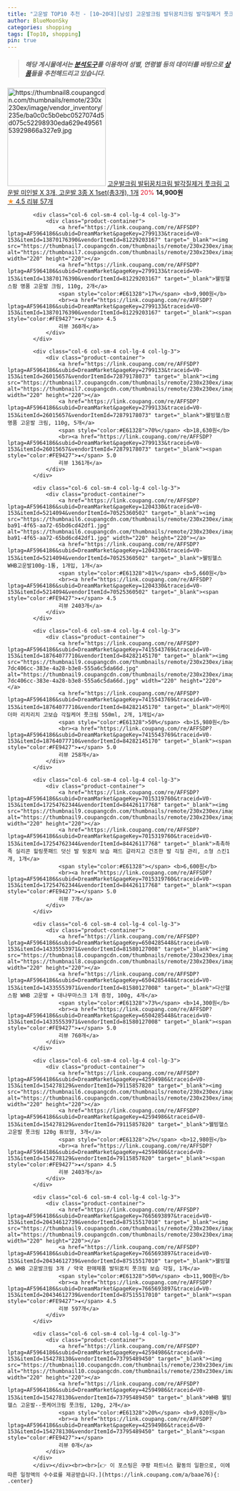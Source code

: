 ```yaml
---
title: "고운발 TOP10 추천 - [10~20대][남성] 고운발크림 발뒤꿈치크림 발각질제거 풋크림 고운발 미인발 X 3개, 고운발 3종 X 1set(총3개), 1개"
author: BlueMoonSky
categories: shopping
tags: [Top10, shopping]
pin: true
---
```


> ##### 해당 게시물에서는 [**분석도구**](https://itemscout.io/)를 이용하여 **성별**, **연령별** 등의 데이터를 바탕으로 [**상품**](https://link.coupang.com/a/baae76)들을 추천해드리고 있습니다.
<div class="container"><div class="row">
            <div class="col-6 col-sm-4 col-lg-4 col-lg-3">
                <div class="product-container">
                    <a href="https://link.coupang.com/re/AFFSDP?lptag=AF5964186&subid=DreamMarket&pageKey=6172943844&traceid=V0-153&itemId=12062071833&vendorItemId=79334179135" target="_blank"><img src="https://thumbnail8.coupangcdn.com/thumbnails/remote/230x230ex/image/vendor_inventory/235e/ba0c0c5b0ebc0527074d5d075c52298930eda629e4956153929866a327e9.jpg" alt="https://thumbnail8.coupangcdn.com/thumbnails/remote/230x230ex/image/vendor_inventory/235e/ba0c0c5b0ebc0527074d5d075c52298930eda629e4956153929866a327e9.jpg" width="220" height="220"></a>
                    <a href="https://link.coupang.com/re/AFFSDP?lptag=AF5964186&subid=DreamMarket&pageKey=6172943844&traceid=V0-153&itemId=12062071833&vendorItemId=79334179135" target="_blank">고운발크림 발뒤꿈치크림 발각질제거 풋크림 고운발 미인발 X 3개, 고운발 3종 X 1set(총3개), 1개</a>
                    <span style="color:#E61328">20%</span> <b>14,900원</b>
                    <br><a href="https://link.coupang.com/re/AFFSDP?lptag=AF5964186&subid=DreamMarket&pageKey=6172943844&traceid=V0-153&itemId=12062071833&vendorItemId=79334179135" target="_blank"><span style="color:#FE9427">★</span> 4.5
                    리뷰 57개</a>
                </div>
            </div>
            
            <div class="col-6 col-sm-4 col-lg-4 col-lg-3">
                <div class="product-container">
                    <a href="https://link.coupang.com/re/AFFSDP?lptag=AF5964186&subid=DreamMarket&pageKey=2799133&traceid=V0-153&itemId=13870176390&vendorItemId=81229203167" target="_blank"><img src="https://thumbnail7.coupangcdn.com/thumbnails/remote/230x230ex/image/vendor_inventory/8c1b/3dc19d812730b447de81d8f82a7cc949db16e6042f661ec569d54900c314.jpg" alt="https://thumbnail7.coupangcdn.com/thumbnails/remote/230x230ex/image/vendor_inventory/8c1b/3dc19d812730b447de81d8f82a7cc949db16e6042f661ec569d54900c314.jpg" width="220" height="220"></a>
                    <a href="https://link.coupang.com/re/AFFSDP?lptag=AF5964186&subid=DreamMarket&pageKey=2799133&traceid=V0-153&itemId=13870176390&vendorItemId=81229203167" target="_blank">웰빙헬스팜 명품 고운발 크림, 110g, 2개</a>
                    <span style="color:#E61328">17%</span> <b>9,900원</b>
                    <br><a href="https://link.coupang.com/re/AFFSDP?lptag=AF5964186&subid=DreamMarket&pageKey=2799133&traceid=V0-153&itemId=13870176390&vendorItemId=81229203167" target="_blank"><span style="color:#FE9427">★</span> 4.5
                    리뷰 360개</a>
                </div>
            </div>
            
            <div class="col-6 col-sm-4 col-lg-4 col-lg-3">
                <div class="product-container">
                    <a href="https://link.coupang.com/re/AFFSDP?lptag=AF5964186&subid=DreamMarket&pageKey=2799133&traceid=V0-153&itemId=26015657&vendorItemId=72879178073" target="_blank"><img src="https://thumbnail7.coupangcdn.com/thumbnails/remote/230x230ex/image/vendor_inventory/66e1/a464aa92e06004135709a18404a3ade91d52342b5336442a29ab9aabc557.jpg" alt="https://thumbnail7.coupangcdn.com/thumbnails/remote/230x230ex/image/vendor_inventory/66e1/a464aa92e06004135709a18404a3ade91d52342b5336442a29ab9aabc557.jpg" width="220" height="220"></a>
                    <a href="https://link.coupang.com/re/AFFSDP?lptag=AF5964186&subid=DreamMarket&pageKey=2799133&traceid=V0-153&itemId=26015657&vendorItemId=72879178073" target="_blank">웰빙헬스팜 명품 고운발 크림, 110g, 5개</a>
                    <span style="color:#E61328">70%</span> <b>18,630원</b>
                    <br><a href="https://link.coupang.com/re/AFFSDP?lptag=AF5964186&subid=DreamMarket&pageKey=2799133&traceid=V0-153&itemId=26015657&vendorItemId=72879178073" target="_blank"><span style="color:#FE9427">★</span> 5.0
                    리뷰 1361개</a>
                </div>
            </div>
            
            <div class="col-6 col-sm-4 col-lg-4 col-lg-3">
                <div class="product-container">
                    <a href="https://link.coupang.com/re/AFFSDP?lptag=AF5964186&subid=DreamMarket&pageKey=1204330&traceid=V0-153&itemId=5214094&vendorItemId=70525360502" target="_blank"><img src="https://thumbnail6.coupangcdn.com/thumbnails/remote/230x230ex/image/product/image/vendoritem/2019/01/30/3006506187/c5761764-ba91-4f65-aa72-65bd6cd42df1.jpg" alt="https://thumbnail6.coupangcdn.com/thumbnails/remote/230x230ex/image/product/image/vendoritem/2019/01/30/3006506187/c5761764-ba91-4f65-aa72-65bd6cd42df1.jpg" width="220" height="220"></a>
                    <a href="https://link.coupang.com/re/AFFSDP?lptag=AF5964186&subid=DreamMarket&pageKey=1204330&traceid=V0-153&itemId=5214094&vendorItemId=70525360502" target="_blank">웰빙헬스 WHB고운발100g-1통, 1개입, 1개</a>
                    <span style="color:#E61328">81%</span> <b>5,660원</b>
                    <br><a href="https://link.coupang.com/re/AFFSDP?lptag=AF5964186&subid=DreamMarket&pageKey=1204330&traceid=V0-153&itemId=5214094&vendorItemId=70525360502" target="_blank"><span style="color:#FE9427">★</span> 4.5
                    리뷰 2403개</a>
                </div>
            </div>
            
            <div class="col-6 col-sm-4 col-lg-4 col-lg-3">
                <div class="product-container">
                    <a href="https://link.coupang.com/re/AFFSDP?lptag=AF5964186&subid=DreamMarket&pageKey=7415543769&traceid=V0-153&itemId=18764077710&vendorItemId=84282145170" target="_blank"><img src="https://thumbnail9.coupangcdn.com/thumbnails/remote/230x230ex/image/retail/images/1413503289792105-7dc406cc-383e-4a28-b3e8-555a6c5da66d.jpg" alt="https://thumbnail9.coupangcdn.com/thumbnails/remote/230x230ex/image/retail/images/1413503289792105-7dc406cc-383e-4a28-b3e8-555a6c5da66d.jpg" width="220" height="220"></a>
                    <a href="https://link.coupang.com/re/AFFSDP?lptag=AF5964186&subid=DreamMarket&pageKey=7415543769&traceid=V0-153&itemId=18764077710&vendorItemId=84282145170" target="_blank">아케이 더마 리치리치 고보습 각질케어 풋크림 550ml, 2개, 1개입</a>
                    <span style="color:#E61328">50%</span> <b>15,980원</b>
                    <br><a href="https://link.coupang.com/re/AFFSDP?lptag=AF5964186&subid=DreamMarket&pageKey=7415543769&traceid=V0-153&itemId=18764077710&vendorItemId=84282145170" target="_blank"><span style="color:#FE9427">★</span> 5.0
                    리뷰 258개</a>
                </div>
            </div>
            
            <div class="col-6 col-sm-4 col-lg-4 col-lg-3">
                <div class="product-container">
                    <a href="https://link.coupang.com/re/AFFSDP?lptag=AF5964186&subid=DreamMarket&pageKey=7015319760&traceid=V0-153&itemId=17254762344&vendorItemId=84426117768" target="_blank"><img src="https://thumbnail9.coupangcdn.com/thumbnails/remote/230x230ex/image/vendor_inventory/edc6/c3e9854f42f88ec0fb9b9775b0c0a406a847e957836271abfb679ff1675f.png" alt="https://thumbnail9.coupangcdn.com/thumbnails/remote/230x230ex/image/vendor_inventory/edc6/c3e9854f42f88ec0fb9b9775b0c0a406a847e957836271abfb679ff1675f.png" width="220" height="220"></a>
                    <a href="https://link.coupang.com/re/AFFSDP?lptag=AF5964186&subid=DreamMarket&pageKey=7015319760&traceid=V0-153&itemId=17254762344&vendorItemId=84426117768" target="_blank">촉촉하족 실리콘 힐링풋패드 덧신 발 뒷꿈치 보습 패드 갈라지고 건조한 발 긱질 관리, 소형 스킨1개, 1개</a>
                    <span style="color:#E61328"></span> <b>6,600원</b>
                    <br><a href="https://link.coupang.com/re/AFFSDP?lptag=AF5964186&subid=DreamMarket&pageKey=7015319760&traceid=V0-153&itemId=17254762344&vendorItemId=84426117768" target="_blank"><span style="color:#FE9427">★</span> 5.0
                    리뷰 7개</a>
                </div>
            </div>
            
            <div class="col-6 col-sm-4 col-lg-4 col-lg-3">
                <div class="product-container">
                    <a href="https://link.coupang.com/re/AFFSDP?lptag=AF5964186&subid=DreamMarket&pageKey=6504285448&traceid=V0-153&itemId=14335553971&vendorItemId=81580127008" target="_blank"><img src="https://thumbnail8.coupangcdn.com/thumbnails/remote/230x230ex/image/vendor_inventory/c9e6/538cde1e4beca87f2f3ddc317e404824fd56a89e1ab8689c321030dcb5cc.jpg" alt="https://thumbnail8.coupangcdn.com/thumbnails/remote/230x230ex/image/vendor_inventory/c9e6/538cde1e4beca87f2f3ddc317e404824fd56a89e1ab8689c321030dcb5cc.jpg" width="220" height="220"></a>
                    <a href="https://link.coupang.com/re/AFFSDP?lptag=AF5964186&subid=DreamMarket&pageKey=6504285448&traceid=V0-153&itemId=14335553971&vendorItemId=81580127008" target="_blank">다산헬스팜 WHB 고운발 + 대나무마스크 1개 증정, 100g, 4개</a>
                    <span style="color:#E61328">73%</span> <b>14,300원</b>
                    <br><a href="https://link.coupang.com/re/AFFSDP?lptag=AF5964186&subid=DreamMarket&pageKey=6504285448&traceid=V0-153&itemId=14335553971&vendorItemId=81580127008" target="_blank"><span style="color:#FE9427">★</span> 5.0
                    리뷰 760개</a>
                </div>
            </div>
            
            <div class="col-6 col-sm-4 col-lg-4 col-lg-3">
                <div class="product-container">
                    <a href="https://link.coupang.com/re/AFFSDP?lptag=AF5964186&subid=DreamMarket&pageKey=42594986&traceid=V0-153&itemId=154278129&vendorItemId=79115857820" target="_blank"><img src="https://thumbnail6.coupangcdn.com/thumbnails/remote/230x230ex/image/vendor_inventory/9cf8/46ad291d59300beae10b3fe602afb05f0abe31d4ed0683d00df3ac099599.png" alt="https://thumbnail6.coupangcdn.com/thumbnails/remote/230x230ex/image/vendor_inventory/9cf8/46ad291d59300beae10b3fe602afb05f0abe31d4ed0683d00df3ac099599.png" width="220" height="220"></a>
                    <a href="https://link.coupang.com/re/AFFSDP?lptag=AF5964186&subid=DreamMarket&pageKey=42594986&traceid=V0-153&itemId=154278129&vendorItemId=79115857820" target="_blank">웰빙헬스 고운발 풋크림 120g 튜브형, 3개</a>
                    <span style="color:#E61328">2%</span> <b>12,980원</b>
                    <br><a href="https://link.coupang.com/re/AFFSDP?lptag=AF5964186&subid=DreamMarket&pageKey=42594986&traceid=V0-153&itemId=154278129&vendorItemId=79115857820" target="_blank"><span style="color:#FE9427">★</span> 4.5
                    리뷰 2403개</a>
                </div>
            </div>
            
            <div class="col-6 col-sm-4 col-lg-4 col-lg-3">
                <div class="product-container">
                    <a href="https://link.coupang.com/re/AFFSDP?lptag=AF5964186&subid=DreamMarket&pageKey=7665693897&traceid=V0-153&itemId=20434612739&vendorItemId=87515517010" target="_blank"><img src="https://thumbnail9.coupangcdn.com/thumbnails/remote/230x230ex/image/vendor_inventory/6936/89248787d477617cbd138a31d22aabdecd943fd31e6f73eba7e3b0f4f382.jpg" alt="https://thumbnail9.coupangcdn.com/thumbnails/remote/230x230ex/image/vendor_inventory/6936/89248787d477617cbd138a31d22aabdecd943fd31e6f73eba7e3b0f4f382.jpg" width="220" height="220"></a>
                    <a href="https://link.coupang.com/re/AFFSDP?lptag=AF5964186&subid=DreamMarket&pageKey=7665693897&traceid=V0-153&itemId=20434612739&vendorItemId=87515517010" target="_blank">웰빙헬스 WHB 고운발크림 3개 / 약국 판매제품 발뒤꿈치 풋크림 보습 각질, 1개</a>
                    <span style="color:#E61328">50%</span> <b>11,900원</b>
                    <br><a href="https://link.coupang.com/re/AFFSDP?lptag=AF5964186&subid=DreamMarket&pageKey=7665693897&traceid=V0-153&itemId=20434612739&vendorItemId=87515517010" target="_blank"><span style="color:#FE9427">★</span> 4.5
                    리뷰 597개</a>
                </div>
            </div>
            
            <div class="col-6 col-sm-4 col-lg-4 col-lg-3">
                <div class="product-container">
                    <a href="https://link.coupang.com/re/AFFSDP?lptag=AF5964186&subid=DreamMarket&pageKey=42594986&traceid=V0-153&itemId=154278130&vendorItemId=73795489450" target="_blank"><img src="https://thumbnail10.coupangcdn.com/thumbnails/remote/230x230ex/image/vendor_inventory/0e4b/ca8b8b6469b94f87b4b4985a22d77a00c56bdaf80ac071fc9467cddcc90c.jpg" alt="https://thumbnail10.coupangcdn.com/thumbnails/remote/230x230ex/image/vendor_inventory/0e4b/ca8b8b6469b94f87b4b4985a22d77a00c56bdaf80ac071fc9467cddcc90c.jpg" width="220" height="220"></a>
                    <a href="https://link.coupang.com/re/AFFSDP?lptag=AF5964186&subid=DreamMarket&pageKey=42594986&traceid=V0-153&itemId=154278130&vendorItemId=73795489450" target="_blank">WHB 웰빙헬스 고운발--풋케어크림 풋크림, 120g, 2개</a>
                    <span style="color:#E61328">20%</span> <b>9,020원</b>
                    <br><a href="https://link.coupang.com/re/AFFSDP?lptag=AF5964186&subid=DreamMarket&pageKey=42594986&traceid=V0-153&itemId=154278130&vendorItemId=73795489450" target="_blank"><span style="color:#FE9427">★</span> 
                    리뷰 0개</a>
                </div>
            </div>
            </div></div><br><br>[👉 이 포스팅은 쿠팡 파트너스 활동의 일환으로, 이에 따른 일정액의 수수료를 제공받습니다.](https://link.coupang.com/a/baae76){: .center}